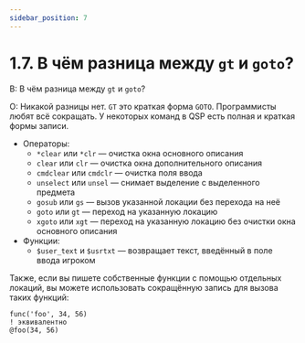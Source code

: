 ```yaml
---
sidebar_position: 7
---
```


# 1.7. В чём разница между `gt` и `goto`?
<!-- [:faq_01_07] -->

В: В чём разница между `gt` и `goto`?

О:
Никакой разницы нет. `GT` это краткая форма `GOTO`. Программисты любят всё сокращать. У некоторых команд в QSP есть полная и краткая формы записи.
* Операторы:
	* `*clear` или `*clr` — очистка окна основного описания
	* `clear` или `clr` — очистка окна дополнительного описания
	* `cmdclear` или `cmdclr` — очистка поля ввода
	* `unselect` или `unsel` — снимает выделение с выделенного предмета
	* `gosub` или `gs` — вызов указанной локации без перехода на неё
	* `goto` или `gt` — переход на указанную локацию
	* `xgoto` или `xgt` — переход на указанную локацию без очистки окна основного описания
* Функции:
	* `$user_text` и `$usrtxt` — возвращает текст, введённый в поле ввода игроком

Также, если вы пишете собственные функции с помощью отдельных локаций, вы можете использовать сокращённую запись для вызова таких функций:

```qsp
func('foo', 34, 56)
! эквивалентно
@foo(34, 56)
```